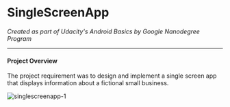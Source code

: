 # SingleScreenApp
*Created as part of Udacity's Android Basics by Google Nanodegree Program*
____________

#### Project Overview

The project requirement was to design and implement a single screen app that displays information about a fictional small business.

![singlescreenapp-1](https://user-images.githubusercontent.com/22053146/29121964-9ec81e98-7d08-11e7-93f1-f064468f66de.png)
